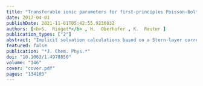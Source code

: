 ```yaml
---
title: "Transferable ionic parameters for first-principles Poisson-Boltzmann solvation calculations: Neutral solutes in aqueous monovalent salt solutions"
date: 2017-04-01
publishDate: 2021-11-01T05:42:55.923683Z
authors: [<b>S.  Ringe†*</b> , H.  Oberhofer , K.  Reuter ]
publication_types: ["2"]
abstract: "Implicit solvation calculations based on a Stern-layer corrected size-modified Poisson-Boltzmann (SMPB) model are an effective approach to capture electrolytic effects in first-principles electronic structure calculations. For a given salt solution, they require a range of ion-specific parameters, which describe the size of the dissolved ions as well as thickness and shape of the Stern layer. Out of this defined parameter space, we show that the Stern layer thickness expressed in terms of the solute's electron density and the resulting ionic cavity volume completely determine ion effects on the stability of neutral solutes. Using the efficient SMPB functionality of the full-potential density-functional theory package FHI-aims, we derive optimized such Stern layer parameters for neutral solutes in various aqueous monovalent electrolytes. The parametrization protocol relies on fitting to reference Setschenow coefficients that describe solvation free energy changes with ionic strength at low to medium concentrations. The availability of such data for NaCl solutions yields a highly predictive SMPB model that allows to recover the measured Setschenow coefficients with an accuracy that is comparable to prevalent quantitative regression models. Correspondingly derived SMPB parameters for other salts suffer from a much scarcer experimental data base but lead to Stern layer properties that follow a physically reasonable trend with ionic hydration numbers."
featured: false
publication: "*J. Chem. Phys.*"
doi: "10.1063/1.4978850"
volume: "146"
cover: "cover.pdf"
pages: "134103"
---
```


